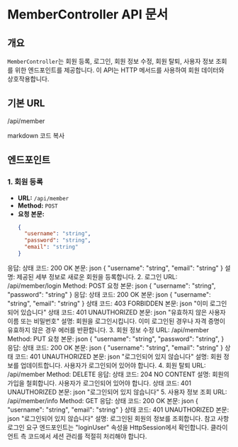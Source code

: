 # MemberController API 문서

## 개요
`MemberController`는 회원 등록, 로그인, 회원 정보 수정, 회원 탈퇴, 사용자 정보 조회를 위한 엔드포인트를 제공합니다. 이 API는 HTTP 메서드를 사용하여 회원 데이터와 상호작용합니다.

## 기본 URL
/api/member

markdown
코드 복사

## 엔드포인트

### 1. 회원 등록
- **URL:** `/api/member`
- **Method:** `POST`
- **요청 본문:**
  ```json
  {
    "username": "string",
    "password": "string",
    "email": "string"
  }
응답:
상태 코드: 200 OK
본문:
json
{
"username": "string",
"email": "string"
}
설명: 제공된 세부 정보로 새로운 회원을 등록합니다.
2. 로그인
   URL: /api/member/login
   Method: POST
   요청 본문:
   json
   {
   "username": "string",
   "password": "string"
   }
   응답:
   상태 코드: 200 OK
   본문:
   json
   {
   "username": "string",
   "email": "string"
   }
   상태 코드: 403 FORBIDDEN
   본문:
   json
   "이미 로그인되어 있습니다"
   상태 코드: 401 UNAUTHORIZED
   본문:
   json
   "유효하지 않은 사용자 이름 또는 비밀번호"
   설명: 회원을 로그인시킵니다. 이미 로그인된 경우나 자격 증명이 유효하지 않은 경우 에러를 반환합니다.
3. 회원 정보 수정
   URL: /api/member
   Method: PUT
   요청 본문:
   json
   {
   "username": "string",
   "password": "string",
   }
   응답:
   상태 코드: 200 OK
   본문:
   json
   {
   "username": "string",
   "email": "string"
   }
   상태 코드: 401 UNAUTHORIZED
   본문:
   json
   "로그인되어 있지 않습니다"
   설명: 회원 정보를 업데이트합니다. 사용자가 로그인되어 있어야 합니다.
4. 회원 탈퇴
   URL: /api/member
   Method: DELETE
   응답:
   상태 코드: 204 NO CONTENT
   설명: 회원의 가입을 철회합니다. 사용자가 로그인되어 있어야 합니다.
   상태 코드: 401 UNAUTHORIZED
   본문:
   json
   "로그인되어 있지 않습니다"
5. 사용자 정보 조회
   URL: /api/member/info
   Method: GET
   응답:
   상태 코드: 200 OK
   본문:
   json
   {
   "username": "string",
   "email": "string"
   }
   상태 코드: 401 UNAUTHORIZED
   본문:
   json
   "로그인되어 있지 않습니다"
   설명: 로그인된 회원의 정보를 조회합니다.
   참고 사항
   로그인 요구 엔드포인트는 "loginUser" 속성을 HttpSession에서 확인합니다.
   클라이언트 측 코드에서 세션 관리를 적절히 처리해야 합니다.